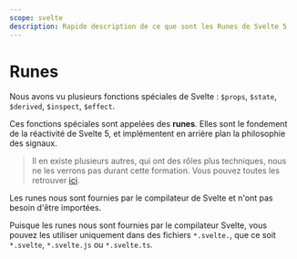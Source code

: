 ```yaml
---
scope: svelte
description: Rapide description de ce que sont les Runes de Svelte 5
---
```


# Runes

Nous avons vu plusieurs fonctions spéciales de Svelte : `$props`, `$state`, `$derived`, `$inspect`,
`$effect`.

Ces fonctions spéciales sont appelées des **runes**. Elles sont le fondement de la réactivité de
Svelte 5, et implémentent en arrière plan la philosophie des signaux.

> Il en existe plusieurs autres, qui ont des rôles plus techniques, nous ne les verrons pas durant
> cette formation. Vous pouvez toutes les retrouver
> [ici](https://svelte-5-preview.vercel.app/docs/runes).

Les runes nous sont fournies par le compilateur de Svelte et n'ont pas besoin d'être importées.

Puisque les runes nous sont fournies par le compilateur Svelte, vous pouvez les utiliser uniquement
dans des fichiers `*.svelte.`, que ce soit `*.svelte`, `*.svelte.js` ou `*.svelte.ts`.
